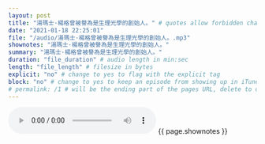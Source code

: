 ```yaml
---
layout: post
title: "湯瑪士·楊格曾被譽為是生理光學的創始人。" # quotes allow forbidden characters like the colon
date: "2021-01-18 22:25:01"
file: "/audio/湯瑪士·楊格曾被譽為是生理光學的創始人。.mp3"
shownotes: "湯瑪士·楊格曾被譽為是生理光學的創始人。"
summary: "湯瑪士·楊格曾被譽為是生理光學的創始人。"
duration: "file_duration" # audio length in min:sec
length: "file_length" # filesize in bytes
explicit: "no" # change to yes to flag with the explicit tag
block: "no" # change to yes to keep an episode from showing up in iTunes
# permalink: /1 # will be the ending part of the pages URL, delete to default to the title
---
```


<audio controls>
<source src="{{site.url}}{{site.baseurl}}{{ page.file }}" type="audio/x-mp3">
Your browser does not support the audio element.
</audio>
{{ page.shownotes }}
